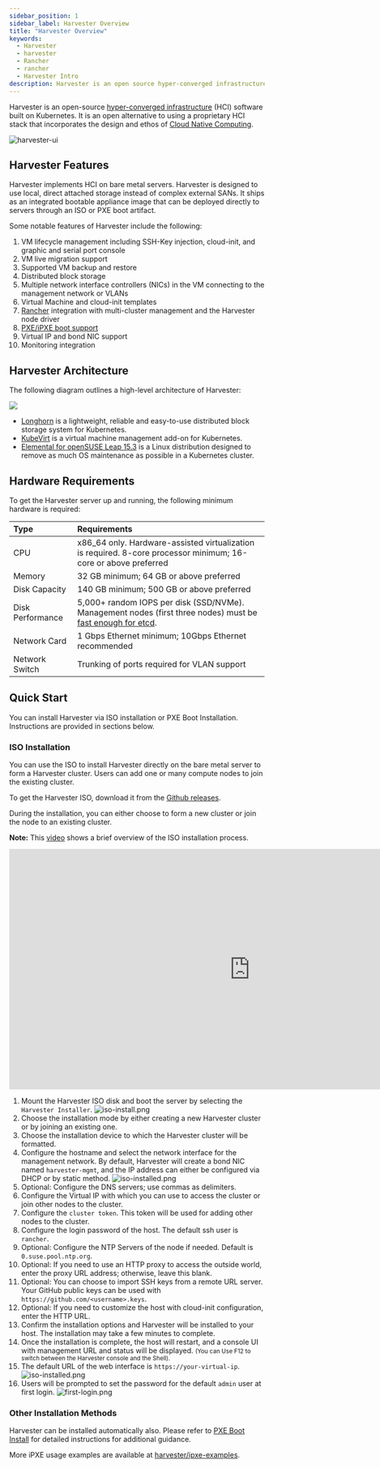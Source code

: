 ```yaml
---
sidebar_position: 1
sidebar_label: Harvester Overview
title: "Harvester Overview"
keywords:
  - Harvester
  - harvester
  - Rancher
  - rancher
  - Harvester Intro
description: Harvester is an open source hyper-converged infrastructure (HCI) software built on Kubernetes. It is an open source alternative to vSphere and Nutanix.
---
```


<head>
  <link rel="canonical" href="https://docs.harvesterhci.io/v1.3"/>
</head>

Harvester is an open-source [hyper-converged infrastructure](https://en.wikipedia.org/wiki/Hyper-converged_infrastructure) (HCI) software built on Kubernetes. It is an open alternative to using a proprietary HCI stack that incorporates the design and ethos of [Cloud Native Computing](https://en.wikipedia.org/wiki/Cloud_native_computing).

![harvester-ui](./assets/dashboard.png)

## Harvester Features

Harvester implements HCI on bare metal servers. Harvester is designed to use local, direct attached storage instead of complex external SANs. It ships as an integrated bootable appliance image that can be deployed directly to servers through an ISO or PXE boot artifact.

Some notable features of Harvester include the following:

1. VM lifecycle management including SSH-Key injection, cloud-init, and graphic and serial port console
1. VM live migration support
1. Supported VM backup and restore
1. Distributed block storage
1. Multiple network interface controllers (NICs) in the VM connecting to the management network or VLANs
1. Virtual Machine and cloud-init templates
1. [Rancher](https://github.com/rancher/rancher) integration with multi-cluster management and the Harvester node driver
1. [PXE/iPXE boot support](./install/pxe-boot-install.md)
1. Virtual IP and bond NIC support
1. Monitoring integration

## Harvester Architecture
The following diagram outlines a high-level architecture of Harvester:

![](./assets/architecture.svg)

- [Longhorn](https://longhorn.io/) is a lightweight, reliable and easy-to-use distributed block storage system for Kubernetes.
- [KubeVirt](https://kubevirt.io/) is a virtual machine management add-on for Kubernetes.
- [Elemental for openSUSE Leap 15.3](https://github.com/rancher-sandbox/cOS-toolkit) is a Linux distribution designed to remove as much OS maintenance as possible in a Kubernetes cluster.

## Hardware Requirements

To get the Harvester server up and running, the following minimum hardware is required:

| Type | Requirements |
|:---|:---|
| CPU | x86_64 only. Hardware-assisted virtualization is required. 8-core processor minimum; 16-core or above preferred |
| Memory | 32 GB minimum; 64 GB or above preferred |
| Disk Capacity |  140 GB minimum; 500 GB or above preferred |
| Disk Performance |  5,000+ random IOPS per disk (SSD/NVMe). Management nodes (first three nodes) must be [fast enough for etcd](https://www.ibm.com/cloud/blog/using-fio-to-tell-whether-your-storage-is-fast-enough-for-etcd). |
| Network Card | 1 Gbps Ethernet minimum; 10Gbps Ethernet recommended |
| Network Switch | Trunking of ports required for VLAN support |

## Quick Start

You can install Harvester via ISO installation or PXE Boot Installation. Instructions are provided in sections below.

### ISO Installation

You can use the ISO to install Harvester directly on the bare metal server to form a Harvester cluster. Users can add one or many compute nodes to join the existing cluster.

To get the Harvester ISO, download it from the [Github releases](https://github.com/harvester/harvester/releases).

During the installation, you can either choose to form a new cluster or join the node to an existing cluster.

**Note:** This [video](https://youtu.be/97ADieBX6bE) shows a brief overview of the ISO installation process.

<div class="text-center">
<iframe width="950" height="475" src="https://www.youtube.com/embed/97ADieBX6bE" title="YouTube video player" frameborder="0" allow="accelerometer; autoplay; clipboard-write; encrypted-media; gyroscope; picture-in-picture" allowfullscreen></iframe>
</div>


1. Mount the Harvester ISO disk and boot the server by selecting the `Harvester Installer`.
   ![iso-install.png](./install/assets/iso-install.png)
1. Choose the installation mode by either creating a new Harvester cluster or by joining an existing one.
1. Choose the installation device to which the Harvester cluster will be formatted.
1. Configure the hostname and select the network interface for the management network. By default, Harvester will create a bond NIC named `harvester-mgmt`, and the IP address can either be configured via DHCP or by static method.
   ![iso-installed.png](./install/assets/iso-nic-config.gif)
1. Optional: Configure the DNS servers; use commas as delimiters.
1. Configure the Virtual IP with which you can use to access the cluster or join other nodes to the cluster.
1. Configure the `cluster token`. This token will be used for adding other nodes to the cluster.
1. Configure the login password of the host. The default ssh user is `rancher`.
1. Optional: Configure the NTP Servers of the node if needed. Default is `0.suse.pool.ntp.org`.
1. Optional: If you need to use an HTTP proxy to access the outside world, enter the proxy URL address; otherwise, leave this blank.
1. Optional: You can choose to import SSH keys from a remote URL server. Your GitHub public keys can be used with `https://github.com/<username>.keys`.
1. Optional: If you need to customize the host with cloud-init configuration, enter the HTTP URL.
1. Confirm the installation options and Harvester will be installed to your host. The installation may take a few minutes to complete.
1. Once the installation is complete, the host will restart, and a console UI with management URL and status will be displayed. <small>(You can Use F12 to switch between the Harvester console and the Shell).</small>
1. The default URL of the web interface is `https://your-virtual-ip`.
   ![iso-installed.png](./install/assets/iso-installed.png)
1. Users will be prompted to set the password for the default `admin` user at first login.
    ![first-login.png](./install/assets/first-time-login.png)

### Other Installation Methods

Harvester can be installed automatically also. Please refer to [PXE Boot Install](./install/pxe-boot-install.md) for detailed instructions for additional guidance.

More iPXE usage examples are available at [harvester/ipxe-examples](https://github.com/harvester/ipxe-examples).
